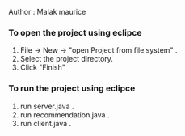 
Author : Malak maurice 

### To open the project using eclipce

1. File -> New -> "open Project from file system" .
2. Select the project directory.
3. Click "Finish"

### To run the project using eclipce
1. run server.java .
2. run recommendation.java .
3. run client.java .

